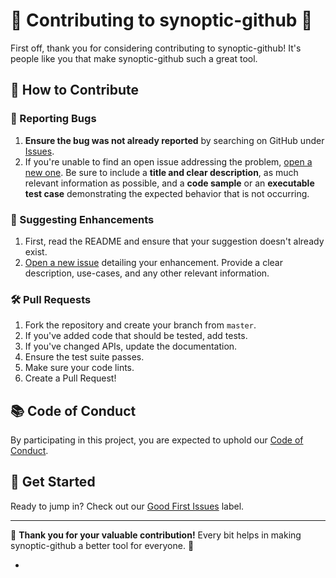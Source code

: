 # 🤝 Contributing to synoptic-github 🤝

First off, thank you for considering contributing to synoptic-github! It's people like you that make synoptic-github such a great tool.

## 🌟 How to Contribute

### 🐞 Reporting Bugs

1. **Ensure the bug was not already reported** by searching on GitHub under [Issues](https://github.com/bdelanghe/synoptic-github/issues).
2. If you're unable to find an open issue addressing the problem, [open a new one](https://github.com/bdelanghe/synoptic-github/issues/new). Be sure to include a **title and clear description**, as much relevant information as possible, and a **code sample** or an **executable test case** demonstrating the expected behavior that is not occurring.

### 🌱 Suggesting Enhancements

1. First, read the README and ensure that your suggestion doesn't already exist.
2. [Open a new issue](https://github.com/bdelanghe/synoptic-github/issues/new) detailing your enhancement. Provide a clear description, use-cases, and any other relevant information.

### 🛠 Pull Requests

1. Fork the repository and create your branch from `master`.
2. If you've added code that should be tested, add tests.
3. If you've changed APIs, update the documentation.
4. Ensure the test suite passes.
5. Make sure your code lints.
6. Create a Pull Request!

## 📚 Code of Conduct

By participating in this project, you are expected to uphold our [Code of Conduct](LINK_TO_CODE_OF_CONDUCT.md).

## 🚀 Get Started

Ready to jump in? Check out our [Good First Issues](https://github.com/bdelanghe/synoptic-github/issues?q=is%3Aissue+is%3Aopen+label%3A%22good+first+issue%22) label.

---

🙌 **Thank you for your valuable contribution!** Every bit helps in making synoptic-github a better tool for everyone. 🙌

-
